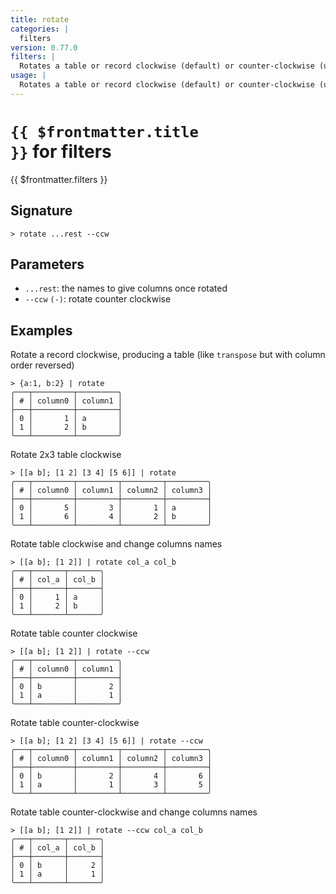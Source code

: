```yaml
---
title: rotate
categories: |
  filters
version: 0.77.0
filters: |
  Rotates a table or record clockwise (default) or counter-clockwise (use --ccw flag).
usage: |
  Rotates a table or record clockwise (default) or counter-clockwise (use --ccw flag).
---
```


# <code>{{ $frontmatter.title }}</code> for filters

<div class='command-title'>{{ $frontmatter.filters }}</div>

## Signature

```> rotate ...rest --ccw```

## Parameters

 -  `...rest`: the names to give columns once rotated
 -  `--ccw` `(-)`: rotate counter clockwise

## Examples

Rotate a record clockwise, producing a table (like `transpose` but with column order reversed)
```shell
> {a:1, b:2} | rotate
╭───┬─────────┬─────────╮
│ # │ column0 │ column1 │
├───┼─────────┼─────────┤
│ 0 │       1 │ a       │
│ 1 │       2 │ b       │
╰───┴─────────┴─────────╯

```

Rotate 2x3 table clockwise
```shell
> [[a b]; [1 2] [3 4] [5 6]] | rotate
╭───┬─────────┬─────────┬─────────┬─────────╮
│ # │ column0 │ column1 │ column2 │ column3 │
├───┼─────────┼─────────┼─────────┼─────────┤
│ 0 │       5 │       3 │       1 │ a       │
│ 1 │       6 │       4 │       2 │ b       │
╰───┴─────────┴─────────┴─────────┴─────────╯

```

Rotate table clockwise and change columns names
```shell
> [[a b]; [1 2]] | rotate col_a col_b
╭───┬───────┬───────╮
│ # │ col_a │ col_b │
├───┼───────┼───────┤
│ 0 │     1 │ a     │
│ 1 │     2 │ b     │
╰───┴───────┴───────╯

```

Rotate table counter clockwise
```shell
> [[a b]; [1 2]] | rotate --ccw
╭───┬─────────┬─────────╮
│ # │ column0 │ column1 │
├───┼─────────┼─────────┤
│ 0 │ b       │       2 │
│ 1 │ a       │       1 │
╰───┴─────────┴─────────╯

```

Rotate table counter-clockwise
```shell
> [[a b]; [1 2] [3 4] [5 6]] | rotate --ccw
╭───┬─────────┬─────────┬─────────┬─────────╮
│ # │ column0 │ column1 │ column2 │ column3 │
├───┼─────────┼─────────┼─────────┼─────────┤
│ 0 │ b       │       2 │       4 │       6 │
│ 1 │ a       │       1 │       3 │       5 │
╰───┴─────────┴─────────┴─────────┴─────────╯

```

Rotate table counter-clockwise and change columns names
```shell
> [[a b]; [1 2]] | rotate --ccw col_a col_b
╭───┬───────┬───────╮
│ # │ col_a │ col_b │
├───┼───────┼───────┤
│ 0 │ b     │     2 │
│ 1 │ a     │     1 │
╰───┴───────┴───────╯

```
